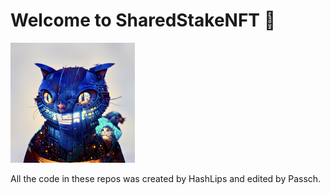 # Welcome to SharedStakeNFT 🥩

![](https://github.com/HashLips/hashlips_nft_minting_dapp/blob/main/logo.png)

All the code in these repos was created by HashLips and edited by Passch.